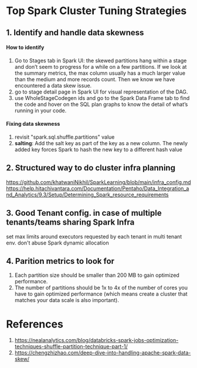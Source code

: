 # Top Spark Cluster Tuning Strategies
## 1. Identify and handle data skewness
#### How to identify
1. Go to Stages tab in Spark UI: the skewed partitions hang within a stage and don’t seem to progress for a while on a few partitions. If we look at the summary metrics, the max column usually has a much larger value than the medium and more records count. Then we know we have encountered a data skew issue.
2. go to stage detail page in Spark UI for visual representation of the DAG. 
3. use WholeStageCodegen ids and go to the Spark Data Frame tab to find the code and hover on the SQL plan graphs to know the detail of what’s running in your code.

#### Fixing data skewness
1. revisit "spark.sql.shuffle.partitions" value
2. **salting**: Add the salt key as part of the key as a new column. The newly added key forces Spark to hash the new key to a different hash value

## 2. Structured way to do cluster infra planning
https://github.com/khatwaniNikhil/SparkLearning/blob/main/infra_config.md
https://help.hitachivantara.com/Documentation/Pentaho/Data_Integration_and_Analytics/9.3/Setup/Determining_Spark_resource_requirements

## 3. Good Tenant config. in case of multiple tenants/teams sharing Spark Infra
set max limits around executors requested by each tenant in multi tenant env. don't abuse Spark dynamic allocation

## 4. Parition metrics to look for
1. Each partition size should be smaller than 200 MB to gain optimized performance.
2. The number of partitions should be 1x to 4x of the number of cores you have to gain optimized performance (which means create a cluster that matches your data scale is also important).


# References
1. https://nealanalytics.com/blog/databricks-spark-jobs-optimization-techniques-shuffle-partition-technique-part-1/
2. https://chengzhizhao.com/deep-dive-into-handling-apache-spark-data-skew/
